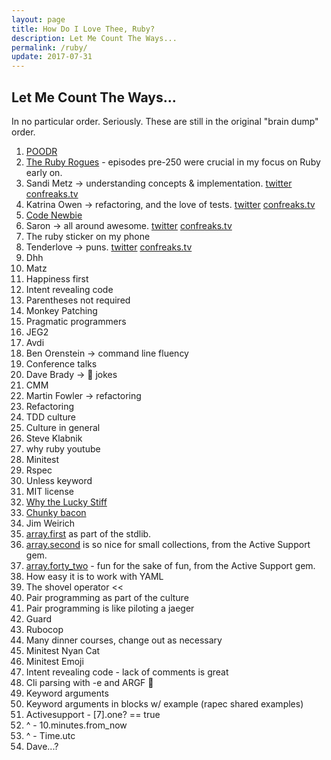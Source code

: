```yaml
---
layout: page
title: How Do I Love Thee, Ruby?
description: Let Me Count The Ways...
permalink: /ruby/
update: 2017-07-31
---
```


## Let Me Count The Ways...

In no particular order. Seriously. These are still in the original "brain dump" order.

1. [POODR][poodr]
1. [The Ruby Rogues][ruby-rogues] - episodes pre-250 were crucial in my focus on Ruby early on.
1. Sandi Metz -> understanding concepts & implementation. [twitter][sandi-twitter] [confreaks.tv][sandi-confreaks]
1. Katrina Owen -> refactoring, and the love of tests. [twitter][katrina-twitter] [confreaks.tv][katrina-confreaks]
1. [Code Newbie][code-newbie]
1. Saron -> all around awesome. [twitter][saron-twitter] [confreaks.tv][saron-confreaks]
1. The ruby sticker on my phone
1. Tenderlove -> puns. [twitter][tenderlove-twitter] [confreaks.tv][tenderlove-confreaks]
1. Dhh
1. Matz 
1. Happiness first
1. Intent revealing code
1. Parentheses not required
1. Monkey Patching
1. Pragmatic programmers 
1. JEG2
1. Avdi
1. Ben Orenstein -> command line fluency
1. Conference talks
1. Dave Brady -> 💩 jokes
1. CMM
1. Martin Fowler -> refactoring
1. Refactoring 
1. TDD culture 
1. Culture in general 
1. Steve Klabnik
1. why ruby youtube
1. Minitest
1. Rspec
1. Unless keyword
1. MIT license
1. [Why the Lucky Stiff][why]
1. [Chunky bacon][poignant-guide]
1. Jim Weirich
1. [array.first][array-first] as part of the stdlib.
1. [array.second][array-second] is so nice for small collections, from the Active Support gem.
1. [array.forty_two][array-forty-two] - fun for the sake of fun, from the Active Support gem.
1. How easy it is to work with YAML
1. The shovel operator <<
1. Pair programming as part of the culture
1. Pair programming is like piloting a jaeger
1. Guard
1. Rubocop
1. Many dinner courses, change out as necessary 
1. Minitest Nyan Cat
1. Minitest Emoji
1. Intent revealing code - lack of comments is great
1. Cli parsing with -e and ARGF 💖
1. Keyword arguments
1. Keyword arguments in blocks w/ example (rapec shared examples)
1. Activesupport - [7].one? == true
1. ^ - 10.minutes.from_now
1. ^ - Time.utc
1. Dave...?

[poodr]: http://www.poodr.com/
[ruby-rogues]: https://devchat.tv/ruby-rogues/
[code-newbie]: http://www.codenewbie.org/
[sandi-twitter]: https://twitter.com/sandimetz
[sandi-confreaks]: http://confreaks.tv/presenters/sandi-metz
[katrina-twitter]: https://twitter.com/kytrinyx
[katrina-confreaks]: http://confreaks.tv/presenters/katrina-owen
[saron-twitter]: http://twitter.com/saronyitbarek
[saron-confreaks]: http://confreaks.tv/presenters/saron-yitbarek
[tenderlove-twitter]: https://twitter.com/tenderlove
[tenderlove-confreaks]: http://confreaks.tv/presenters/aaron-patterson
[why]: https://en.wikipedia.org/wiki/Why_the_lucky_stiff
[poignant-guide]: http://poignant.guide/
[ruby-lang]: https://www.ruby-lang.org
[array-first]: https://ruby-doc.org/core-2.4.1/Array.html#method-i-first
[array-second]: http://guides.rubyonrails.org/active_support_core_extensions.html#extensions-to-array
[array-forty-two]: http://guides.rubyonrails.org/active_support_core_extensions.html#extensions-to-array

